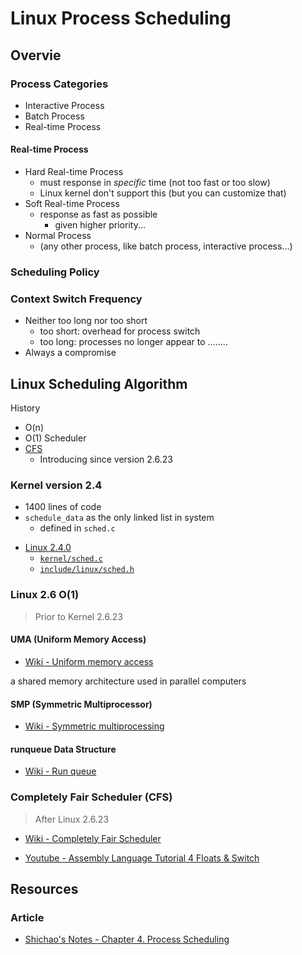 # Linux Process Scheduling

## Overvie

### Process Categories

* Interactive Process
* Batch Process
* Real-time Process

#### Real-time Process

* Hard Real-time Process
  * must response in *specific* time (not too fast or too slow)
  * Linux kernel don't support this (but you can customize that)
* Soft Real-time Process
  * response as fast as possible
    * given higher priority...
* Normal Process
  * (any other process, like batch process, interactive process...)

### Scheduling Policy

### Context Switch Frequency

* Neither too long nor too short
  * too short: overhead for process switch
  * too long: processes no longer appear to ........
* Always a compromise

## Linux Scheduling Algorithm

History

* O(n)
* O(1) Scheduler
* [CFS](#Completely-Fair-Scheduler-(CFS))
  * Introducing since version 2.6.23

### Kernel version 2.4

* 1400 lines of code
* `schedule_data` as the only linked list in system
  * defined in `sched.c`

- [Linux 2.4.0](https://github.com/yifengyou/linux-2.4.0)
  - [`kernel/sched.c`](https://github.com/yifengyou/linux-2.4.0/blob/master/linux-2.4.0/kernel/sched.c)
  - [`include/linux/sched.h`](https://github.com/yifengyou/linux-2.4.0/blob/master/linux-2.4.0/include/linux/sched.h)

### Linux 2.6 O(1)

> Prior to Kernel 2.6.23

#### UMA (Uniform Memory Access)

* [Wiki - Uniform memory access](https://en.wikipedia.org/wiki/Uniform_memory_access)

a shared memory architecture used in parallel computers

#### SMP (Symmetric Multiprocessor)

* [Wiki - Symmetric multiprocessing](https://en.wikipedia.org/wiki/Symmetric_multiprocessing)

#### runqueue Data Structure

* [Wiki - Run queue](https://en.wikipedia.org/wiki/Run_queue)

### Completely Fair Scheduler (CFS)

> After Linux 2.6.23

* [Wiki - Completely Fair Scheduler](https://en.wikipedia.org/wiki/Completely_Fair_Scheduler)

* [Youtube - Assembly Language Tutorial 4 Floats & Switch](https://youtu.be/zj-cGdNpYZ8)

## Resources

### Article

* [Shichao's Notes - Chapter 4. Process Scheduling](https://notes.shichao.io/lkd/ch4/)
